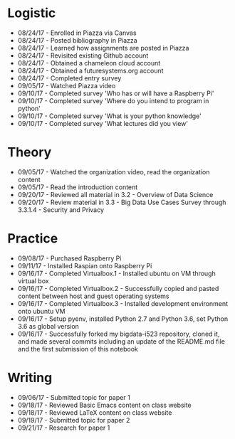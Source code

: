 # Logistic

* 08/24/17 - Enrolled in Piazza via Canvas
* 08/24/17 - Posted bibliography in Piazza
* 08/24/17 - Learned how assignments are posted in Piazza
* 08/24/17 - Revisited existing Github account
* 08/24/17 - Obtained a chameleon cloud account
* 08/24/17 - Obtained a futuresystems.org account
* 08/24/17 - Completed entry survey
* 09/05/17 - Watched Piazza video
* 09/10/17 - Completed survey 'Who has or will have a Raspberry Pi'
* 09/10/17 - Completed survey 'Where do you intend to program in python'
* 09/10/17 - Completed survey 'What is your python knowledge'
* 09/10/17 - Completed survey 'What lectures did you view'


# Theory

* 09/05/17 - Watched the organization video, read the organization content
* 09/05/17 - Read the introduction content
* 09/20/17 - Reviewed all material in 3.2 - Overview of Data Science
* 09/20/17 - Review material in 3.3 - Big Data Use Cases Survey through 3.3.1.4 - Security and Privacy


# Practice

* 09/08/17 - Purchased Raspberry Pi
* 09/11/17 - Installed Raspian onto Raspberry Pi
* 09/16/17 - Completed Virtualbox.1 - Installed ubuntu on VM through virtual box
* 09/16/17 - Completed Virtualbox.2 - Successfully copied and pasted content between host and guest operating systems
* 09/16/17 - Completed Virtualbox.3 - Installed development environment onto ubuntu VM
* 09/16/17 - Setup pyenv, installed Python 2.7 and Python 3.6, set Python 3.6 as global version
* 09/16/17 - Successfully forked my bigdata-i523 repository, cloned it, and made several commits including an update of the README.md file and the first submission of this notebook


# Writing

* 09/06/17 - Submitted topic for paper 1
* 09/18/17 - Reviewed Basic Emacs content on class website
* 09/18/17 - Reviewed LaTeX content on class website
* 09/19/17 - Submitted topic for paper 2
* 09/21/17 - Research for paper 1
